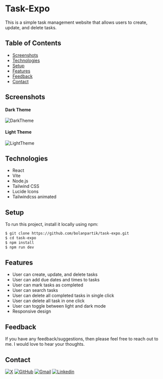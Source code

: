 # Task-Expo
This is a simple task management website that allows users to create, update, and delete tasks.

## Table of Contents
- [Screenshots](#screenshots)
- [Technologies](#technologies)
- [Setup](#setup)
- [Features](#features)
- [Feedback](#feedback)
- [Contact](#contact)

## Screenshots 
#### Dark Theme
![DarkTheme](https://github.com/user-attachments/assets/5a21adcb-b7d7-4cbd-83c7-8f82c537909f)

#### Light Theme
![LightTheme](https://github.com/user-attachments/assets/4064c8fe-249a-4363-b9cd-c5b38a74000d)


## Technologies
- React
- Vite
- Node.js
- Tailwind CSS
- Lucide Icons
- Tailwindcss animated

## Setup
To run this project, install it locally using npm:

```bash
$ git clone https://github.com/bolanpartik/task-expo.git
$ cd task-expo
$ npm install
$ npm run dev
```

## Features

- User can create, update, and delete tasks
- User can add due dates and times to tasks
- User can mark tasks as completed
- User can search tasks
- User can delete all completed tasks in single click 
- User can delete all task in one click
- User can toggle between light and dark mode
- Responsive design

## Feedback
If you have any feedback/suggestions, then please feel free to reach out to me. I would love to hear your thoughts.

## Contact
[![X](https://img.shields.io/badge/X-%23000000.svg?style=for-the-badge&logo=X&logoColor=white)](https://www.twitter.com/bolanpartik)
[![GitHub](https://img.shields.io/badge/github-%23121011.svg?style=for-the-badge&logo=github&logoColor=white)](https://github.com/bolanpartik)
[![Gmail](https://img.shields.io/badge/Gmail-D14836?style=for-the-badge&logo=gmail&logoColor=white)](mailto:bolanpartik@gmail.com)
[![Linkedin](https://img.shields.io/badge/Linkedin-0077B5?style=for-the-badge&logo=linkedin&logoColor=white)](https://www.linkedin.com/in/bolanpartik)